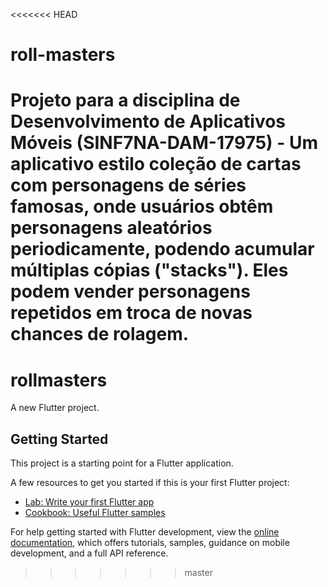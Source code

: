 <<<<<<< HEAD
# roll-masters
Projeto para a disciplina de Desenvolvimento de Aplicativos Móveis (SINF7NA-DAM-17975) - Um aplicativo estilo coleção de cartas com personagens de séries famosas, onde usuários obtêm personagens aleatórios periodicamente, podendo acumular múltiplas cópias ("stacks"). Eles podem vender personagens repetidos em troca de novas chances de rolagem.
=======
# rollmasters

A new Flutter project.

## Getting Started

This project is a starting point for a Flutter application.

A few resources to get you started if this is your first Flutter project:

- [Lab: Write your first Flutter app](https://docs.flutter.dev/get-started/codelab)
- [Cookbook: Useful Flutter samples](https://docs.flutter.dev/cookbook)

For help getting started with Flutter development, view the
[online documentation](https://docs.flutter.dev/), which offers tutorials,
samples, guidance on mobile development, and a full API reference.
>>>>>>> master
